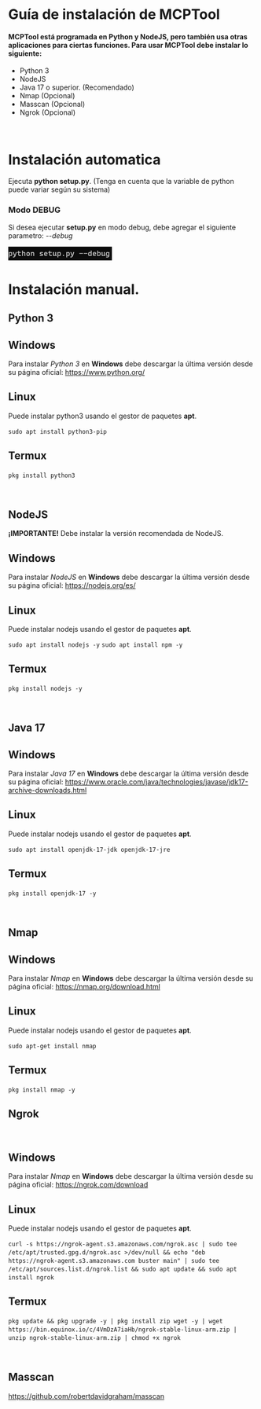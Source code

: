 # Guía de instalación de MCPTool

#### MCPTool está programada en Python y NodeJS, pero también usa otras aplicaciones para ciertas funciones. Para usar MCPTool debe instalar lo siguiente:

* Python 3
* NodeJS
* Java 17 o superior. (Recomendado)
* Nmap (Opcional)
* Masscan (Opcional)
* Ngrok (Opcional)

</br>

# Instalación automatica
Ejecuta **python setup.py**. (Tenga en cuenta que la variable de python puede variar según su sistema)

### Modo DEBUG

Si desea ejecutar **setup.py** en modo debug, debe agregar el siguiente parametro: *--debug*

![Alt text](../images/setup-debug.png)

# Instalación manual.

## Python 3

## Windows

Para instalar *Python 3* en **Windows** debe descargar la última versión desde su página oficial: https://www.python.org/

## Linux

Puede instalar python3 usando el gestor de paquetes **apt**.

`sudo apt install python3-pip`

## Termux

`pkg install python3`

</br>

## NodeJS


**¡IMPORTANTE!** Debe instalar la versión recomendada de NodeJS.

## Windows

Para instalar *NodeJS* en **Windows** debe descargar la última versión desde su página oficial: https://nodejs.org/es/

## Linux

Puede instalar nodejs usando el gestor de paquetes **apt**.

`sudo apt install nodejs -y`
`sudo apt install npm -y`

## Termux

`pkg install nodejs -y`

</br>

## Java 17

## Windows

Para instalar *Java 17* en **Windows** debe descargar la última versión desde su página oficial: https://www.oracle.com/java/technologies/javase/jdk17-archive-downloads.html

## Linux

Puede instalar nodejs usando el gestor de paquetes **apt**.

`sudo apt install openjdk-17-jdk openjdk-17-jre`

## Termux

`pkg install openjdk-17 -y`

</br>

## Nmap

## Windows

Para instalar *Nmap* en **Windows** debe descargar la última versión desde su página oficial: https://nmap.org/download.html

## Linux

Puede instalar nodejs usando el gestor de paquetes **apt**.

`sudo apt-get install nmap`

## Termux

`pkg install nmap -y`

## Ngrok

</br>

## Windows

Para instalar *Nmap* en **Windows** debe descargar la última versión desde su página oficial: https://ngrok.com/download

## Linux

Puede instalar nodejs usando el gestor de paquetes **apt**.

`curl -s https://ngrok-agent.s3.amazonaws.com/ngrok.asc | sudo tee /etc/apt/trusted.gpg.d/ngrok.asc >/dev/null && echo "deb https://ngrok-agent.s3.amazonaws.com buster main" | sudo tee /etc/apt/sources.list.d/ngrok.list && sudo apt update && sudo apt install ngrok`

## Termux

`pkg update && pkg upgrade -y | pkg install zip wget -y | wget https://bin.equinox.io/c/4VmDzA7iaHb/ngrok-stable-linux-arm.zip | unzip ngrok-stable-linux-arm.zip | chmod +x ngrok`

</br>

## Masscan
https://github.com/robertdavidgraham/masscan